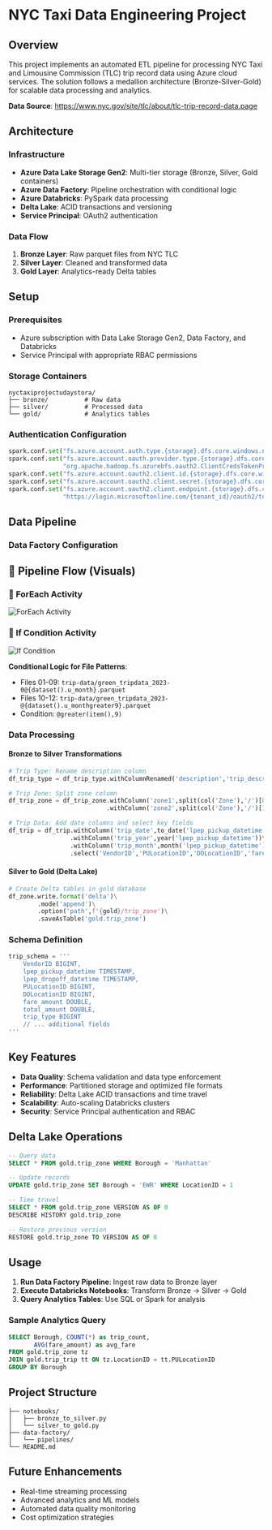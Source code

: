 # NYC Taxi Data Engineering Project

## Overview

This project implements an automated ETL pipeline for processing NYC Taxi and Limousine Commission (TLC) trip record data using Azure cloud services. The solution follows a medallion architecture (Bronze-Silver-Gold) for scalable data processing and analytics.

**Data Source**: https://www.nyc.gov/site/tlc/about/tlc-trip-record-data.page

## Architecture

### Infrastructure
- **Azure Data Lake Storage Gen2**: Multi-tier storage (Bronze, Silver, Gold containers)
- **Azure Data Factory**: Pipeline orchestration with conditional logic
- **Azure Databricks**: PySpark data processing
- **Delta Lake**: ACID transactions and versioning
- **Service Principal**: OAuth2 authentication

### Data Flow
1. **Bronze Layer**: Raw parquet files from NYC TLC
2. **Silver Layer**: Cleaned and transformed data
3. **Gold Layer**: Analytics-ready Delta tables

## Setup

### Prerequisites
- Azure subscription with Data Lake Storage Gen2, Data Factory, and Databricks
- Service Principal with appropriate RBAC permissions

### Storage Containers
```
nyctaxiprojectudaystora/
├── bronze/          # Raw data
├── silver/          # Processed data  
└── gold/            # Analytics tables
```

### Authentication Configuration
```python
spark.conf.set("fs.azure.account.auth.type.{storage}.dfs.core.windows.net", "OAuth")
spark.conf.set("fs.azure.account.oauth.provider.type.{storage}.dfs.core.windows.net", 
               "org.apache.hadoop.fs.azurebfs.oauth2.ClientCredsTokenProvider")
spark.conf.set("fs.azure.account.oauth2.client.id.{storage}.dfs.core.windows.net", "{client_id}")
spark.conf.set("fs.azure.account.oauth2.client.secret.{storage}.dfs.core.windows.net", "{secret}")
spark.conf.set("fs.azure.account.oauth2.client.endpoint.{storage}.dfs.core.windows.net", 
               "https://login.microsoftonline.com/{tenant_id}/oauth2/token")
```

## Data Pipeline

### Data Factory Configuration

## 🔁 Pipeline Flow (Visuals)

### 🔹 ForEach Activity

![ForEach Activity](https://raw.githubusercontent.com/kotauday2110/AZURE_NYCTAXI_PROJECT/main/ForEach.png)

### 🔹 If Condition Activity

![If Condition](https://raw.githubusercontent.com/kotauday2110/AZURE_NYCTAXI_PROJECT/main/Ifcondition.png)

**Conditional Logic for File Patterns**:
- Files 01-09: `trip-data/green_tripdata_2023-0@{dataset().u_month}.parquet`
- Files 10-12: `trip-data/green_tripdata_2023-@{dataset().u_monthgreater9}.parquet`
- Condition: `@greater(item(),9)`

### Data Processing

#### Bronze to Silver Transformations
```python
# Trip Type: Rename description column
df_trip_type = df_trip_type.withColumnRenamed('description','trip_description')

# Trip Zone: Split zone column
df_trip_zone = df_trip_zone.withColumn('zone1',split(col('Zone'),'/')[0])\
                           .withColumn('zone2',split(col('Zone'),'/')[1])

# Trip Data: Add date columns and select key fields
df_trip = df_trip.withColumn('trip_date',to_date('lpep_pickup_datetime'))\
                 .withColumn('trip_year',year('lpep_pickup_datetime'))\
                 .withColumn('trip_month',month('lpep_pickup_datetime'))\
                 .select('VendorID','PULocationID','DOLocationID','fare_amount','total_amount')
```

#### Silver to Gold (Delta Lake)
```python
# Create Delta tables in gold database
df_zone.write.format('delta')\
        .mode('append')\
        .option('path',f'{gold}/trip_zone')\
        .saveAsTable('gold.trip_zone')
```

### Schema Definition
```python
trip_schema = '''
    VendorID BIGINT,
    lpep_pickup_datetime TIMESTAMP,
    lpep_dropoff_datetime TIMESTAMP,
    PULocationID BIGINT,
    DOLocationID BIGINT,
    fare_amount DOUBLE,
    total_amount DOUBLE,
    trip_type BIGINT
    // ... additional fields
'''
```

## Key Features

- **Data Quality**: Schema validation and data type enforcement
- **Performance**: Partitioned storage and optimized file formats
- **Reliability**: Delta Lake ACID transactions and time travel
- **Scalability**: Auto-scaling Databricks clusters
- **Security**: Service Principal authentication and RBAC

## Delta Lake Operations

```sql
-- Query data
SELECT * FROM gold.trip_zone WHERE Borough = 'Manhattan'

-- Update records
UPDATE gold.trip_zone SET Borough = 'EWR' WHERE LocationID = 1

-- Time travel
SELECT * FROM gold.trip_zone VERSION AS OF 0
DESCRIBE HISTORY gold.trip_zone

-- Restore previous version
RESTORE gold.trip_zone TO VERSION AS OF 0
```

## Usage

1. **Run Data Factory Pipeline**: Ingest raw data to Bronze layer
2. **Execute Databricks Notebooks**: Transform Bronze → Silver → Gold
3. **Query Analytics Tables**: Use SQL or Spark for analysis

### Sample Analytics Query
```sql
SELECT Borough, COUNT(*) as trip_count,
       AVG(fare_amount) as avg_fare
FROM gold.trip_zone tz
JOIN gold.trip_trip tt ON tz.LocationID = tt.PULocationID
GROUP BY Borough
```

## Project Structure

```
├── notebooks/
│   ├── bronze_to_silver.py
│   └── silver_to_gold.py
├── data-factory/
│   └── pipelines/
└── README.md
```

## Future Enhancements

- Real-time streaming processing
- Advanced analytics and ML models
- Automated data quality monitoring
- Cost optimization strategies
